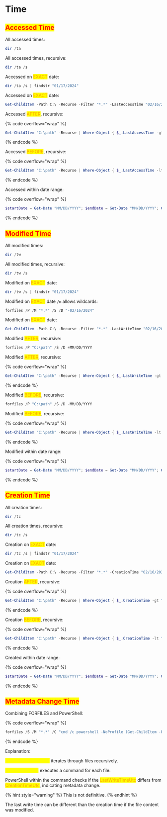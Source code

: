 # Time

## <mark style="color:red;">Accessed Time</mark>

All accessed times:

```powershell
dir /ta
```

All accessed times, recursive:

```powershell
dir /ta /s
```

Accessed on <mark style="color:orange;">EXACT</mark> date:

```powershell
dir /ta /s | findstr "01/17/2024"
```

Accessed on <mark style="color:orange;">EXACT</mark> date:

```powershell
Get-ChildItem -Path C:\ -Recurse -Filter "*.*" -LastAccessTime "02/16/2024"
```

Accessed <mark style="color:orange;">AFTER</mark>, recursive:

{% code overflow="wrap" %}
```powershell
Get-ChildItem "C:\path" -Recurse | Where-Object { $_.LastAccessTime -gt "MM/DD/YYYY" }
```
{% endcode %}

Accessed <mark style="color:orange;">BEFORE</mark>, recursive:

{% code overflow="wrap" %}
```powershell
Get-ChildItem "C:\path" -Recurse | Where-Object { $_.LastAccessTime -lt "MM/DD/YYYY" }
```
{% endcode %}

Accessed within date range:

{% code overflow="wrap" %}
```powershell
$startDate = Get-Date "MM/DD/YYYY"; $endDate = Get-Date "MM/DD/YYYY"; Get-ChildItem -Path "C:\path" -Recurse | Where-Object { $_.LastAccessTime -gt $startDate -and $_.LastAccessTime -lt $endDate }
```
{% endcode %}

## <mark style="color:red;">Modified Time</mark>

All modified times:

```powershell
dir /tw
```

All modified times, recursive:

```powershell
dir /tw /s
```

Modified on <mark style="color:orange;">EXACT</mark> date:

```powershell
dir /tw /s | findstr "01/17/2024"
```

Modified on <mark style="color:orange;">EXACT</mark> date `/m` allows wildcards:

```powershell
forfiles /P /M "*.*" /S /D "-02/16/2024"
```

Modified on <mark style="color:orange;">EXACT</mark> date:

```powershell
Get-ChildItem -Path C:\ -Recurse -Filter "*.*" -LastWriteTime "02/16/2024"
```

Modified <mark style="color:orange;">AFTER</mark>, recursive:

```powershell
forfiles /P "C:\path" /S /D +MM/DD/YYYY
```

Modified <mark style="color:orange;">AFTER</mark>, recursive:

{% code overflow="wrap" %}
```powershell
Get-ChildItem "C:\path" -Recurse | Where-Object { $_.LastWriteTime -gt "MM/DD/YYYY" }
```
{% endcode %}

Modified <mark style="color:orange;">BEFORE</mark>, recursive:

```powershell
forfiles /P "C:\path" /S /D -MM/DD/YYYY
```

Modified <mark style="color:orange;">BEFORE</mark>, recursive:

{% code overflow="wrap" %}
```powershell
Get-ChildItem "C:\path" -Recurse | Where-Object { $_.LastWriteTime -lt "MM/DD/YYYY" }
```
{% endcode %}

Modified within date range:

{% code overflow="wrap" %}
```powershell
$startDate = Get-Date "MM/DD/YYYY"; $endDate = Get-Date "MM/DD/YYYY"; Get-ChildItem -Path "C:\path" -Recurse | Where-Object { $_.LastWriteTime -gt $startDate -and $_.LastWriteTime -lt $endDate }
```
{% endcode %}

## <mark style="color:red;">Creation Time</mark>

All creation times:

```powershell
dir /tc
```

All creation times, recursive:

```powershell
dir /tc /s
```

Creation on <mark style="color:orange;">EXACT</mark> date:

```powershell
dir /tc /s | findstr "01/17/2024"
```

Creation on <mark style="color:orange;">EXACT</mark> date:

```powershell
Get-ChildItem -Path C:\ -Recurse -Filter "*.*" -CreationTime "02/16/2024"
```

Creation <mark style="color:orange;">AFTER</mark>, recursive:

{% code overflow="wrap" %}
```powershell
Get-ChildItem "C:\path" -Recurse | Where-Object { $_.CreationTime -gt "MM/DD/YYYY" }
```
{% endcode %}

Creation <mark style="color:orange;">BEFORE</mark>, recursive:

{% code overflow="wrap" %}
```powershell
Get-ChildItem "C:\path" -Recurse | Where-Object { $_.CreationTime -lt "MM/DD/YYYY" }
```
{% endcode %}

Created within date range:

{% code overflow="wrap" %}
```powershell
$startDate = Get-Date "MM/DD/YYYY"; $endDate = Get-Date "MM/DD/YYYY"; Get-ChildItem -Path "C:\path" -Recurse | Where-Object { $_.CreationTime -gt $startDate -and $_.CreationTime -lt $endDate }
```
{% endcode %}

## <mark style="color:red;">Metadata Change Time</mark>

Combining FORFILES and PowerShell:

{% code overflow="wrap" %}
```powershell
forfiles /S /M "*.*" /C "cmd /c powershell -NoProfile (Get-ChildItem -Path %p).LastWriteTimeUtc -ne (Get-ChildItem -Path %p).CreationTimeUtc"
```
{% endcode %}

Explanation:

<mark style="color:yellow;">`FORFILES /S /M "*.*"`</mark> iterates through files recursively.

<mark style="color:yellow;">`/C "cmd /c ..."`</mark> executes a command for each file.

PowerShell within the command checks if the <mark style="color:orange;">LastWriteTimeUtc</mark> differs from <mark style="color:orange;">CreationTimeUtc</mark>, indicating metadata change.

{% hint style="warning" %}
This is not definitive.
{% endhint %}

The last write time can be different than the creation time if the file content was modified.
